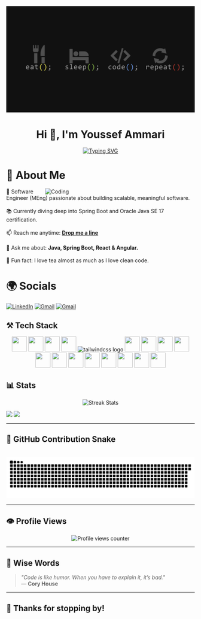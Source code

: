 <!-- Banner image (optional)-->
<img src="banner.png" width="100%" height="50%"/> 

<h1 align="center">Hi 👋, I'm Youssef Ammari</h1>

<div align="center">
  <a href="https://git.io/typing-svg">
    <img src="https://readme-typing-svg.herokuapp.com?font=Fira+Code&pause=1000&width=435&lines=Software+Engineer+%7C+FullStack+Dev;Java+Lover+%7C+Spring+Boot+Fanatic;Learning+Every+Day+%7C+Let's+Connect!" alt="Typing SVG" />
  </a>
</div>


# 💫 About Me
<img align="right" alt="Coding" width="400" src="https://cdn.dribbble.com/users/1162077/screenshots/3848914/programmer.gif"/>

🔬 Software Engineer (MEng) passionate about building scalable, meaningful software.<br><br>
📚 Currently diving deep into Spring Boot and Oracle Java SE 17 certification.<br><br>
📫 Reach me anytime: <a href="mailto:youssef.ammari.795@gmail.com"> <strong>Drop me a line</strong></a><br><br>
💬 Ask me about: <strong>Java, Spring Boot, React & Angular.</strong><br><br>
🍵 Fun fact: I love tea almost as much as I love clean code.


# 🌍 Socials

[![LinkedIn](https://img.shields.io/static/v1?message=LinkedIn&logo=linkedin&label=&color=0077B5&logoColor=white&labelColor=&style=for-the-badge)](https://linkedin.com/in/am-ysf)
[![Gmail](https://img.shields.io/static/v1?message=Gmail&logo=gmail&label=&color=D14836&logoColor=white&labelColor=&style=for-the-badge)](youssef.ammari.795@gmail.com)
[![Gmail](https://img.shields.io/static/v1?message=HackerRank&logo=hackerrank&label=&color=2EC866&logoColor=white&labelColor=&style=for-the-badge)](https://www.hackerrank.com/profile/youssef_ammari_2)



## ⚒️ Tech Stack

<!-- Stack icons -->
<div align="center">
  <img src="https://cdn.jsdelivr.net/gh/devicons/devicon/icons/javascript/javascript-original.svg" height="40" width="40"/>
  <img src="https://cdn.jsdelivr.net/gh/devicons/devicon/icons/typescript/typescript-original.svg" height="40" width="40"/>
  <img src="https://cdn.jsdelivr.net/gh/devicons/devicon/icons/react/react-original.svg" height="40" width="40"/>
  <img src="https://cdn.jsdelivr.net/gh/devicons/devicon/icons/nextjs/nextjs-original.svg" height="40" width="40"/>
  <img src="https://cdn.simpleicons.org/tailwindcss/06B6D4" height="40" width="40" alt="tailwindcss logo"/>
  <img src="https://cdn.jsdelivr.net/gh/devicons/devicon/icons/angularjs/angularjs-original.svg" height="40" width="40"/>
  <img src="https://cdn.jsdelivr.net/gh/devicons/devicon/icons/python/python-original.svg" height="40" width="40"/>
  <img src="https://cdn.jsdelivr.net/gh/devicons/devicon/icons/java/java-original.svg" height="40" width="40"/>
  <img src="https://cdn.jsdelivr.net/gh/devicons/devicon/icons/spring/spring-original.svg" height="40" width="40"/>
  <img src="https://cdn.jsdelivr.net/gh/devicons/devicon/icons/docker/docker-original.svg" height="40" width="40"/>
  <!-- <img src="https://cdn.jsdelivr.net/gh/devicons/devicon/icons/kubernetes/kubernetes-plain.svg" height="40" width="40"/> -->
  <!-- <img src="https://skillicons.dev/icons?i=jenkins" height="40" width="40"/> -->
  <!-- <img src="https://cdn.simpleicons.org/apachemaven/C71A36" height="40" width="40"/> -->
  <img src="https://cdn.jsdelivr.net/gh/devicons/devicon/icons/tomcat/tomcat-original.svg" height="40" width="40"/>
  <img src="https://cdn.jsdelivr.net/gh/devicons/devicon/icons/postgresql/postgresql-original.svg" height="40" width="40"/>
  <img src="https://cdn.simpleicons.org/postman/FF6C37" height="40" width="40"/>
  <!-- <img src="https://skillicons.dev/icons?i=kafka" height="40" width="40"/> -->
  <img src="https://cdn.jsdelivr.net/gh/devicons/devicon/icons/laravel/laravel-original.svg" height="40" width="40"/>
  <!-- <img src="https://cdn.jsdelivr.net/gh/devicons/devicon/icons/redis/redis-original.svg" height="40" width="40"/> -->
  <img src="https://cdn.jsdelivr.net/gh/devicons/devicon/icons/redux/redux-original.svg" height="40" width="40"/>
  <img src="https://cdn.simpleicons.org/git/F05032" height="40" width="40"/>
  <!-- <img src="https://cdn.simpleicons.org/mongodb/47A248" height="40" width="40" alt="mongodb logo"/> -->
  <img src="https://skillicons.dev/icons?i=figma" height="40" width="40"/>
</div>



## 📊 Stats

<div align="center">
  <img src="https://github-readme-streak-stats.herokuapp.com/?user=Ammari-Youssef&theme=dark&hide_border=True" alt="Streak Stats"/>
</div>

![](https://github-readme-stats.vercel.app/api?username=Ammari-Youssef&theme=dark&hide_border=True&include_all_commits=true&count_private=true)
![](https://github-readme-stats.vercel.app/api/top-langs/?username=Ammari-Youssef&theme=dark&hide_border=True&layout=compact&count_private=true)

---
## 🐍 GitHub Contribution Snake

<br clear="both">

<div align="center">
  <img src="https://raw.githubusercontent.com/MohaElbadry/MohaElbadry/output/github-contribution-grid-snake-dark.svg" alt="GitHub contribution snake animation"/>
</div>

---

## 👁️ Profile Views

<div align="center">
  <img src="https://profile-counter.glitch.me/Ammari-Youssef/count.svg?" alt="Profile views counter"/>
</div>

---

## 🧠 Wise Words

> *"Code is like humor. When you have to explain it, it’s bad."*  
> — **Cory House**
---

## 👋 Thanks for stopping by!
